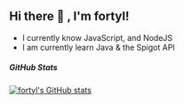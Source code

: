 ## Hi there 👋 , I'm fortyl!

* I currently know JavaScript, and NodeJS
* I am currently learn Java & the Spigot API

##### **GitHub Stats**
[![fortyl's GitHub stats](https://github-readme-stats.vercel.app/api?username=fortylll&theme=onedark)](https://github.com/anuraghazra/github-readme-stats)
